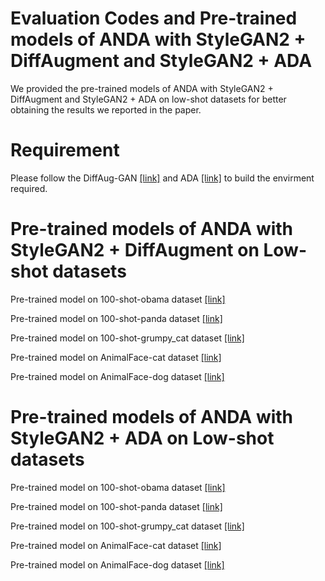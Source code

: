 # Evaluation Codes and Pre-trained models of ANDA with StyleGAN2 + DiffAugment and StyleGAN2 + ADA

We provided the pre-trained models of ANDA with StyleGAN2 + DiffAugment and StyleGAN2 + ADA on low-shot datasets for better obtaining the results we reported in the paper.

# Requirement

Please follow the DiffAug-GAN [[link]](https://github.com/mit-han-lab/data-efficient-gans) and ADA [[link]](https://github.com/NVlabs/stylegan2-ada-pytorch) to build the envirment required.

# Pre-trained models of ANDA with StyleGAN2 + DiffAugment on Low-shot datasets

Pre-trained model on 100-shot-obama dataset [[link]](https://drive.google.com/file/d/1gGNKasAsnDbBJ01h40s8x4KN-jmrKda7/view?usp=sharing)

Pre-trained model on 100-shot-panda dataset [[link]]() 

Pre-trained model on 100-shot-grumpy_cat dataset [[link]]()

Pre-trained model on AnimalFace-cat dataset [[link]]()

Pre-trained model on AnimalFace-dog dataset [[link]]()

# Pre-trained models of ANDA with StyleGAN2 + ADA on Low-shot datasets

Pre-trained model on 100-shot-obama dataset [[link]]()

Pre-trained model on 100-shot-panda dataset [[link]]() 

Pre-trained model on 100-shot-grumpy_cat dataset [[link]]()

Pre-trained model on AnimalFace-cat dataset [[link]]()

Pre-trained model on AnimalFace-dog dataset [[link]]()
